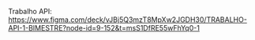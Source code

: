 Trabalho API: https://www.figma.com/deck/vJBj5Q3mzT8MpXw2JGDH30/TRABALHO-API-1-BIMESTRE?node-id=9-152&t=msS1DfRE55wFhYq0-1
